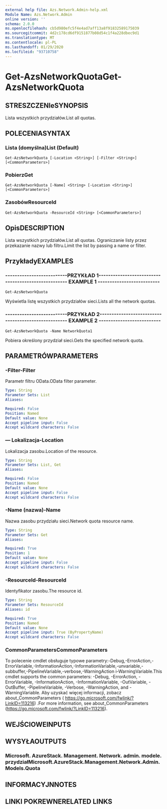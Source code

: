 ```yaml
---
external help file: Azs.Network.Admin-help.xml
Module Name: Azs.Network.Admin
online version: ''
schema: 2.0.0
ms.openlocfilehash: cb5d980efc5f4e4ad7aff13a8f91832589175039
ms.sourcegitcommit: 4d2c178cd6df9151877b08d54c1f4a228dbec9d1
ms.translationtype: MT
ms.contentlocale: pl-PL
ms.lasthandoff: 01/29/2020
ms.locfileid: "93710758"
---
```

# <span data-ttu-id="89966-101">Get-AzsNetworkQuota</span><span class="sxs-lookup"><span data-stu-id="89966-101">Get-AzsNetworkQuota</span></span>

## <span data-ttu-id="89966-102">STRESZCZENIe</span><span class="sxs-lookup"><span data-stu-id="89966-102">SYNOPSIS</span></span>
<span data-ttu-id="89966-103">Lista wszystkich przydziałów.</span><span class="sxs-lookup"><span data-stu-id="89966-103">List all quotas.</span></span>

## <span data-ttu-id="89966-104">POLECENIA</span><span class="sxs-lookup"><span data-stu-id="89966-104">SYNTAX</span></span>

### <span data-ttu-id="89966-105">Lista (domyślna)</span><span class="sxs-lookup"><span data-stu-id="89966-105">List (Default)</span></span>
```
Get-AzsNetworkQuota [-Location <String>] [-Filter <String>] [<CommonParameters>]
```

### <span data-ttu-id="89966-106">Pobierz</span><span class="sxs-lookup"><span data-stu-id="89966-106">Get</span></span>
```
Get-AzsNetworkQuota [-Name] <String> [-Location <String>] [<CommonParameters>]
```

### <span data-ttu-id="89966-107">Zasobów</span><span class="sxs-lookup"><span data-stu-id="89966-107">ResourceId</span></span>
```
Get-AzsNetworkQuota -ResourceId <String> [<CommonParameters>]
```

## <span data-ttu-id="89966-108">Opis</span><span class="sxs-lookup"><span data-stu-id="89966-108">DESCRIPTION</span></span>
<span data-ttu-id="89966-109">Lista wszystkich przydziałów.</span><span class="sxs-lookup"><span data-stu-id="89966-109">List all quotas.</span></span>
<span data-ttu-id="89966-110">Ograniczanie listy przez przekazanie nazwy lub filtru.</span><span class="sxs-lookup"><span data-stu-id="89966-110">Limit the list by passing a name or filter.</span></span>

## <span data-ttu-id="89966-111">Przykłady</span><span class="sxs-lookup"><span data-stu-id="89966-111">EXAMPLES</span></span>

### <span data-ttu-id="89966-112">--------------------------PRZYKŁAD 1--------------------------</span><span class="sxs-lookup"><span data-stu-id="89966-112">-------------------------- EXAMPLE 1 --------------------------</span></span>
```
Get-AzsNetworkQuota
```

<span data-ttu-id="89966-113">Wyświetla listę wszystkich przydziałów sieci.</span><span class="sxs-lookup"><span data-stu-id="89966-113">Lists all the  network quotas.</span></span>

### <span data-ttu-id="89966-114">--------------------------PRZYKŁAD 2--------------------------</span><span class="sxs-lookup"><span data-stu-id="89966-114">-------------------------- EXAMPLE 2 --------------------------</span></span>
```
Get-AzsNetworkQuota -Name NetworkQuota1
```

<span data-ttu-id="89966-115">Pobiera określony przydział sieci.</span><span class="sxs-lookup"><span data-stu-id="89966-115">Gets the specified network quota.</span></span>

## <span data-ttu-id="89966-116">PARAMETRÓW</span><span class="sxs-lookup"><span data-stu-id="89966-116">PARAMETERS</span></span>

### <span data-ttu-id="89966-117">-Filter</span><span class="sxs-lookup"><span data-stu-id="89966-117">-Filter</span></span>
<span data-ttu-id="89966-118">Parametr filtru OData.</span><span class="sxs-lookup"><span data-stu-id="89966-118">OData filter parameter.</span></span>

```yaml
Type: String
Parameter Sets: List
Aliases: 

Required: False
Position: Named
Default value: None
Accept pipeline input: False
Accept wildcard characters: False
```

### <span data-ttu-id="89966-119">— Lokalizacja</span><span class="sxs-lookup"><span data-stu-id="89966-119">-Location</span></span>
<span data-ttu-id="89966-120">Lokalizacja zasobu.</span><span class="sxs-lookup"><span data-stu-id="89966-120">Location of the resource.</span></span>

```yaml
Type: String
Parameter Sets: List, Get
Aliases: 

Required: False
Position: Named
Default value: None
Accept pipeline input: False
Accept wildcard characters: False
```

### <span data-ttu-id="89966-121">-Name (nazwa)</span><span class="sxs-lookup"><span data-stu-id="89966-121">-Name</span></span>
<span data-ttu-id="89966-122">Nazwa zasobu przydziału sieci.</span><span class="sxs-lookup"><span data-stu-id="89966-122">Network quota resource name.</span></span>

```yaml
Type: String
Parameter Sets: Get
Aliases: 

Required: True
Position: 1
Default value: None
Accept pipeline input: False
Accept wildcard characters: False
```

### <span data-ttu-id="89966-123">-ResourceId</span><span class="sxs-lookup"><span data-stu-id="89966-123">-ResourceId</span></span>
<span data-ttu-id="89966-124">Identyfikator zasobu.</span><span class="sxs-lookup"><span data-stu-id="89966-124">The resource id.</span></span>

```yaml
Type: String
Parameter Sets: ResourceId
Aliases: id

Required: True
Position: Named
Default value: None
Accept pipeline input: True (ByPropertyName)
Accept wildcard characters: False
```

### <span data-ttu-id="89966-125">CommonParameters</span><span class="sxs-lookup"><span data-stu-id="89966-125">CommonParameters</span></span>
<span data-ttu-id="89966-126">To polecenie cmdlet obsługuje typowe parametry:-Debug,-ErrorAction,-ErrorVariable,-InformationAction,-InformationVariable,-unvariable,-subbuffer,-PipelineVariable,-verbose,-WarningAction i-WarningVariable.</span><span class="sxs-lookup"><span data-stu-id="89966-126">This cmdlet supports the common parameters: -Debug, -ErrorAction, -ErrorVariable, -InformationAction, -InformationVariable, -OutVariable, -OutBuffer, -PipelineVariable, -Verbose, -WarningAction, and -WarningVariable.</span></span> <span data-ttu-id="89966-127">Aby uzyskać więcej informacji, zobacz about_CommonParameters ( https://go.microsoft.com/fwlink/?LinkID=113216) .</span><span class="sxs-lookup"><span data-stu-id="89966-127">For more information, see about_CommonParameters (https://go.microsoft.com/fwlink/?LinkID=113216).</span></span>

## <span data-ttu-id="89966-128">WEJŚCIOWE</span><span class="sxs-lookup"><span data-stu-id="89966-128">INPUTS</span></span>

## <span data-ttu-id="89966-129">WYSYŁA</span><span class="sxs-lookup"><span data-stu-id="89966-129">OUTPUTS</span></span>

### <span data-ttu-id="89966-130">Microsoft. AzureStack. Management. Network. admin. modele. przydział</span><span class="sxs-lookup"><span data-stu-id="89966-130">Microsoft.AzureStack.Management.Network.Admin.Models.Quota</span></span>

## <span data-ttu-id="89966-131">INFORMACYJN</span><span class="sxs-lookup"><span data-stu-id="89966-131">NOTES</span></span>

## <span data-ttu-id="89966-132">LINKI POKREWNE</span><span class="sxs-lookup"><span data-stu-id="89966-132">RELATED LINKS</span></span>

